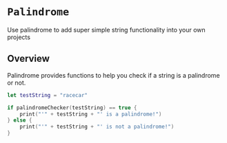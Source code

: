 # ``Palindrome``

Use palindrome to add super simple string functionality into your own projects

## Overview

Palindrome provides functions to help you check if a string is a palindrome or not.

```swift
let testString = "racecar"

if palindromeChecker(testString) == true {
    print("'" + testString + "' is a palindrome!")
} else {
    print("'" + testString + "' is not a palindrome!")
}
```
